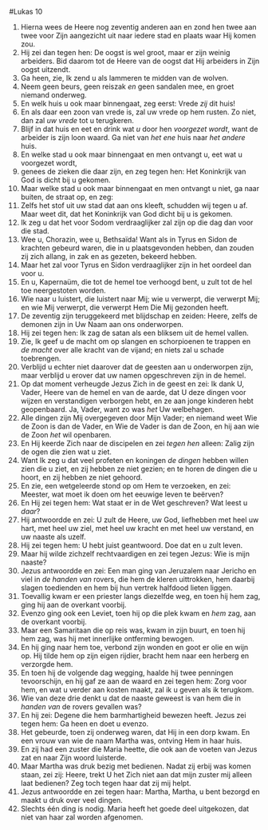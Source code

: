 #Lukas 10
1. Hierna wees de Heere nog zeventig anderen aan en zond hen twee aan twee voor Zijn aangezicht uit naar iedere stad en plaats waar Hij komen zou.
2. Hij zei dan tegen hen: De oogst is wel groot, maar er zijn weinig arbeiders. Bid daarom tot de Heere van de oogst dat Hij arbeiders in Zijn oogst uitzendt.
3. Ga heen, zie, Ik zend u als lammeren te midden van de wolven.
4. Neem geen beurs, geen reiszak *en* geen sandalen mee, en groet niemand onderweg.
5. En welk huis u ook maar binnengaat, zeg eerst: Vrede *zij* dit huis!
6. En als daar een zoon van vrede is, zal uw vrede op hem rusten. Zo niet, dan zal *uw vrede* tot u terugkeren.
7. Blijf in dat huis en eet en drink wat *u* door hen *voorgezet wordt*, want de arbeider is zijn loon waard. Ga niet van *het ene* huis naar *het andere* huis.
8. En welke stad u ook maar binnengaat en men ontvangt u, eet wat u voorgezet wordt,
9. genees de zieken die daar zijn, en zeg tegen hen: Het Koninkrijk van God is dicht bij u gekomen.
10. Maar welke stad u ook maar binnengaat en men ontvangt u niet, ga naar buiten, de straat op, en zeg:
11. Zelfs het stof uit uw stad dat aan ons kleeft, schudden wij tegen u af. Maar weet dit, dat het Koninkrijk van God dicht bij u is gekomen.
12. Ik zeg u dat het voor Sodom verdraaglijker zal zijn op die dag dan voor die stad.
13. Wee u, Chorazin, wee u, Bethsaïda! Want als in Tyrus en Sidon de krachten gebeurd waren, die in u plaatsgevonden hebben, dan zouden zij zich allang, in zak en as gezeten, bekeerd hebben.
14. Maar het zal voor Tyrus en Sidon verdraaglijker zijn in het oordeel dan voor u.
15. En u, Kapernaüm, die tot de hemel toe verhoogd bent, u zult tot de hel toe neergestoten worden.
16. Wie naar u luistert, die luistert naar Mij; wie u verwerpt, die verwerpt Mij; en wie Mij verwerpt, die verwerpt Hem Die Mij gezonden heeft.
17. De zeventig zijn teruggekeerd met blijdschap en zeiden: Heere, zelfs de demonen zijn in Uw Naam aan ons onderworpen.
18. Hij zei tegen hen: Ik zag de satan als een bliksem uit de hemel vallen.
19. Zie, Ik geef u de macht om op slangen en schorpioenen te trappen en *de macht* over alle kracht van de vijand; en niets zal u schade toebrengen.
20. Verblijd u echter niet daarover dat de geesten aan u onderworpen zijn, maar verblijd u erover dat uw namen opgeschreven zijn in de hemel.
21. Op dat moment verheugde Jezus Zich in de geest en zei: Ik dank U, Vader, Heere van de hemel en van de aarde, dat U deze dingen voor wijzen en verstandigen verborgen hebt, en ze aan jonge kinderen hebt geopenbaard. Ja, Vader, want zo was *het* Uw welbehagen.
22. Alle dingen zijn Mij overgegeven door Mijn Vader; en niemand weet Wie de Zoon is dan de Vader, en Wie de Vader is dan de Zoon, en hij aan wie de Zoon *het* wil openbaren.
23. En Hij keerde Zich naar de discipelen en zei *tegen hen* alleen: Zalig zijn de ogen die zien wat u ziet.
24. Want Ik zeg u dat veel profeten en koningen *de dingen* hebben willen zien die u ziet, en zij hebben ze niet gezien; en te horen de dingen die u hoort, en zij hebben ze niet gehoord.
25. En zie, een wetgeleerde stond op om Hem te verzoeken, en zei: Meester, wat moet ik doen om het eeuwige leven te beërven?
26. En Hij zei tegen hem: Wat staat er in de Wet geschreven? Wat leest u *daar*?
27. Hij antwoordde en zei: U zult de Heere, uw God, liefhebben met heel uw hart, met heel uw ziel, met heel uw kracht en met heel uw verstand, en uw naaste als uzelf.
28. Hij zei tegen hem: U hebt juist geantwoord. Doe dat en u zult leven.
29. Maar hij wilde zichzelf rechtvaardigen en zei tegen Jezus: Wie is mijn naaste?
30. Jezus antwoordde en zei: Een man ging van Jeruzalem naar Jericho en viel in *de handen van* rovers, die hem de kleren uittrokken, hem daarbij slagen toedienden en hem bij hun vertrek halfdood lieten liggen.
31. Toevallig kwam er een priester langs diezelfde weg, en toen hij hem zag, ging hij aan de overkant voorbij.
32. Evenzo ging ook een Leviet, toen hij op die plek kwam en *hem* zag, aan de overkant voorbij.
33. Maar een Samaritaan die op reis was, kwam in zijn buurt, en toen hij hem zag, was hij met innerlijke ontferming bewogen.
34. En hij ging naar hem toe, verbond zijn wonden en goot er olie en wijn op. Hij tilde hem op zijn eigen rijdier, bracht hem naar een herberg en verzorgde hem.
35. En toen hij de volgende dag wegging, haalde hij twee penningen tevoorschijn, en hij gaf ze aan de waard en zei tegen hem: Zorg voor hem, en wat u verder aan kosten maakt, zal ik u geven als ik terugkom.
36. Wie van deze drie denkt u dat de naaste geweest is van hem die in *handen van* de rovers gevallen was?
37. En hij zei: Degene die hem barmhartigheid bewezen heeft. Jezus zei tegen hem: Ga heen en doet u evenzo.
38. Het gebeurde, toen zij onderweg waren, dat Hij in een dorp kwam. En een vrouw van wie de naam Martha was, ontving Hem in haar huis.
39. En zij had een zuster die Maria heette, die ook aan de voeten van Jezus zat en naar Zijn woord luisterde.
40. Maar Martha was druk bezig met bedienen. Nadat zij erbij was komen staan, zei zij: Heere, trekt U het Zich niet aan dat mijn zuster mij alleen laat bedienen? Zeg toch tegen haar dat zij mij helpt.
41. Jezus antwoordde en zei tegen haar: Martha, Martha, u bent bezorgd en maakt u druk over veel dingen.
42. Slechts één ding is nodig. Maria heeft het goede deel uitgekozen, dat niet van haar zal worden afgenomen.
